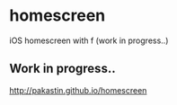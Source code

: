 # homescreen
iOS homescreen with f (work in progress..)

## Work in progress..
http://pakastin.github.io/homescreen
